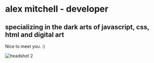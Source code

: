 # alex mitchell - developer
## specializing in the dark arts of javascript, css, html and digital art
Nice to meet you. :)

![headshot 2](https://user-images.githubusercontent.com/84036991/126854550-61e13fe0-91b0-4547-b99d-5e6f70d4a131.JPG)


